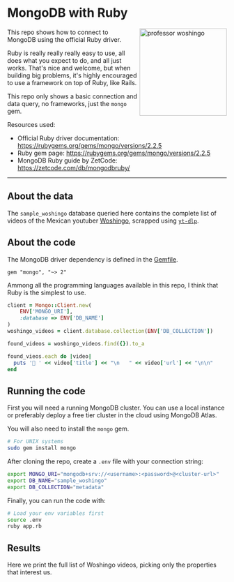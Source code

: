 <!-- markdownlint-disable MD033 -->
# MongoDB with Ruby

<img align="right" width="200" src="https://github.com/cat-milk/Anime-Girls-Holding-Programming-Books/blob/master/Ruby/Saber_Alter_Ruby.png?raw=true" alt="professor woshingo"/>

This repo shows how to connect to MongoDB using the official Ruby driver.

Ruby is really really really easy to use, all does what you expect to do,
and all just works. That's nice and welcome, but when building big problems,
it's highly encouraged to use a framework on top of Ruby, like Rails.

This repo only shows a basic connection and data query, no frameworks, just
the `mongo` gem.

Resources used:

- Official Ruby driver documentation: <https://rubygems.org/gems/mongo/versions/2.2.5>
- Ruby gem page: <https://rubygems.org/gems/mongo/versions/2.2.5>
- MongoDB Ruby guide by ZetCode: <https://zetcode.com/db/mongodbruby/>

---

## About the data

The `sample_woshingo` database queried here contains the complete list of
videos of the Mexican youtuber [Woshingo](https://www.youtube.com/@Woshingo), scrapped using [`yt-dlp`](https://github.com/yt-dlp/yt-dlp).

## About the code

The MongoDB driver dependency is defined in the [Gemfile](GemFile).

```GemFile
gem "mongo", "~> 2"
```

Ammong all the programming languages available in this repo, I think that
Ruby is the simplest to use.

```ruby
client = Mongo::Client.new(
    ENV['MONGO_URI'],
    :database => ENV['DB_NAME']
)
woshingo_videos = client.database.collection(ENV['DB_COLLECTION'])

found_videos = woshingo_videos.find({}).to_a

found_vieos.each do |video|
  puts '🍃 ' << video['title'] << "\n   " << video['url'] << "\n\n"
end
```

## Running the code

First you will need a running MongoDB cluster. You can use a local instance or
preferably deploy a free tier cluster in the cloud using MongoDB Atlas.

You will also need to install the `mongo` gem.

```sh
# For UNIX systems
sudo gem install mongo
```

After cloning the repo, create a `.env` file with your connection string:

```sh
export MONGO_URI="mongodb+srv://<username>:<password>@<cluster-url>"
export DB_NAME="sample_woshingo"
export DB_COLLECTION="metadata"
```

Finally, you can run the code with:

```sh
# Load your env variables first
source .env
ruby app.rb
```

## Results

Here we print the full list of Woshingo videos, picking only the properties that interest us.
